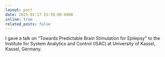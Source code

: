 ```yaml
---
layout: post
date: 2025-01-17 15:59:00-0400
inline: true
related_posts: false
---
```


I gave a talk on "Towards Predictable Brain Stimulation for Epilepsy" to the Institute for System Analytics and Control (ISAC) at University of Kassel, Kassel, Germany.  
 